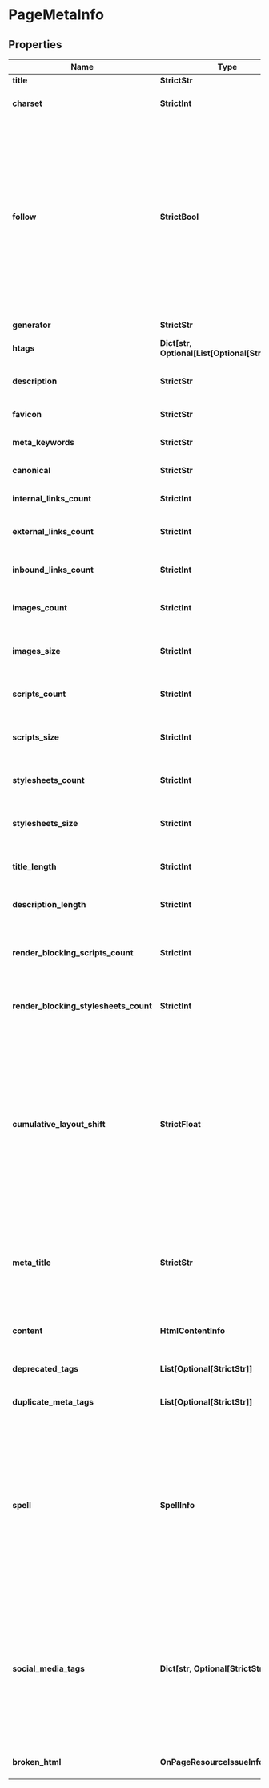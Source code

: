 # PageMetaInfo


## Properties

| Name | Type | Description | Notes |
|------------ | ------------- | ------------- | -------------|
**title** | **StrictStr** | page title |[optional]|
**charset** | **StrictInt** | code page<br>example: 65001 |[optional]|
**follow** | **StrictBool** | indicates whether a page’s ‘meta robots’ allows crawlers to follow the links on the page<br>if false, the page’s ‘meta robots’ tag contains “nofollow” parameter instructing crawlers not to follow the links on the page |[optional]|
**generator** | **StrictStr** | meta tag generator |[optional]|
**htags** | **Dict[str, Optional[List[Optional[StrictStr]]]]** | HTML header tags |[optional]|
**description** | **StrictStr** | content of the meta description tag |[optional]|
**favicon** | **StrictStr** | favicon of the page |[optional]|
**meta_keywords** | **StrictStr** | content of the keywords meta tag |[optional]|
**canonical** | **StrictStr** | canonical page |[optional]|
**internal_links_count** | **StrictInt** | number of internal links on the page |[optional]|
**external_links_count** | **StrictInt** | number of external links on the page |[optional]|
**inbound_links_count** | **StrictInt** | number of internal links pointing at the page |[optional]|
**images_count** | **StrictInt** | number of images on the page |[optional]|
**images_size** | **StrictInt** | total size of images on the page measured in bytes |[optional]|
**scripts_count** | **StrictInt** | number of scripts on the page |[optional]|
**scripts_size** | **StrictInt** | total size of scripts on the page measured in bytes |[optional]|
**stylesheets_count** | **StrictInt** | number of stylesheets on the page |[optional]|
**stylesheets_size** | **StrictInt** | total size of stylesheets on the page measured in bytes |[optional]|
**title_length** | **StrictInt** | length of the title tag in characters |[optional]|
**description_length** | **StrictInt** | length of the description tag in characters |[optional]|
**render_blocking_scripts_count** | **StrictInt** | number of scripts on the page that block page rendering |[optional]|
**render_blocking_stylesheets_count** | **StrictInt** | number of CSS styles on the page that block page rendering |[optional]|
**cumulative_layout_shift** | **StrictFloat** | Core Web Vitals metric measuring the layout stability of the page<br>measures the sum total of all individual layout shift scores for every unexpected layout shift that occurs during the entire lifespan of the page. Learn more. |[optional]|
**meta_title** | **StrictStr** | meta title of the page<br>meta tag in the head section of an HTML document that defines the title of a page |[optional]|
**content** | **HtmlContentInfo** | overall information about content of the page |[optional]|
**deprecated_tags** | **List[Optional[StrictStr]]** | deprecated tags on the page |[optional]|
**duplicate_meta_tags** | **List[Optional[StrictStr]]** | duplicate meta tags on the page |[optional]|
**spell** | **SpellInfo** | autocorrection of the search engine<br>if the search engine provided results for a keyword that was corrected, we will specify the keyword corrected by the search engine and the type of autocorrection |[optional]|
**social_media_tags** | **Dict[str, Optional[StrictStr]]** | object of social media tags found on the page<br>contains social media tags and their content<br>supported tags include but are not limited to Open Graph and Twitter card |[optional]|
**broken_html** | **OnPageResourceIssueInfo** | resource errors and warnings |[optional]|